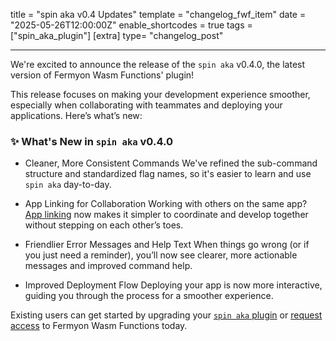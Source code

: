 title = "spin aka v0.4 Updates"
template = "changelog_fwf_item"
date = "2025-05-26T12:00:00Z"
enable_shortcodes = true
tags = ["spin_aka_plugin"]
[extra]
type= "changelog_post"

---

We're excited to announce the release of the `spin aka` v0.4.0, the latest version of Fermyon Wasm Functions' plugin!

<!-- break -->

This release focuses on making your development experience smoother, especially when collaborating with teammates and deploying your applications. Here’s what’s new:

### ✨ What's New in `spin aka` v0.4.0
* Cleaner, More Consistent Commands
We've refined the sub-command structure and standardized flag names, so it's easier to learn and use `spin aka` day-to-day.

* App Linking for Collaboration
Working with others on the same app? [App linking](../app-linking.md) now makes it simpler to coordinate and develop together without stepping on each other’s toes.

* Friendlier Error Messages and Help Text
When things go wrong (or if you just need a reminder), you’ll now see clearer, more actionable messages and improved command help.

* Improved Deployment Flow
Deploying your app is now more interactive, guiding you through the process for a smoother experience.

Existing users can get started by upgrading your [`spin aka` plugin](https://spinframework.dev/v3/managing-plugins#upgrading-plugins) or [request access](https://fibsu0jcu2g.typeform.com/fwf-preview) to Fermyon Wasm Functions today.
